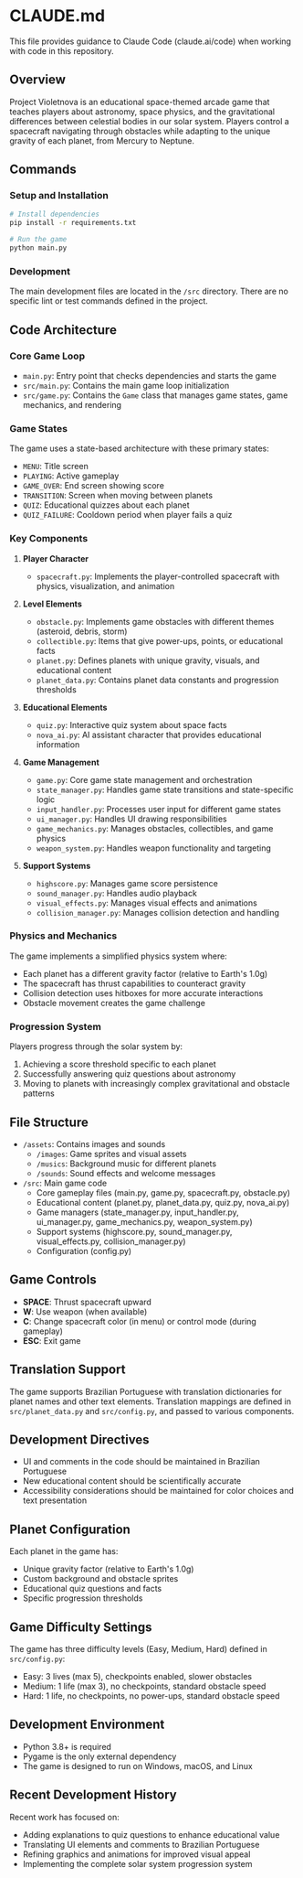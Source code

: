 # CLAUDE.md

This file provides guidance to Claude Code (claude.ai/code) when working with code in this repository.

## Overview

Project Violetnova is an educational space-themed arcade game that teaches players about astronomy, space physics, and the gravitational differences between celestial bodies in our solar system. Players control a spacecraft navigating through obstacles while adapting to the unique gravity of each planet, from Mercury to Neptune.

## Commands

### Setup and Installation

```bash
# Install dependencies
pip install -r requirements.txt

# Run the game
python main.py
```

### Development

The main development files are located in the `/src` directory. There are no specific lint or test commands defined in the project.

## Code Architecture

### Core Game Loop

- `main.py`: Entry point that checks dependencies and starts the game
- `src/main.py`: Contains the main game loop initialization
- `src/game.py`: Contains the `Game` class that manages game states, game mechanics, and rendering

### Game States

The game uses a state-based architecture with these primary states:
- `MENU`: Title screen
- `PLAYING`: Active gameplay
- `GAME_OVER`: End screen showing score
- `TRANSITION`: Screen when moving between planets
- `QUIZ`: Educational quizzes about each planet
- `QUIZ_FAILURE`: Cooldown period when player fails a quiz

### Key Components

1. **Player Character**
   - `spacecraft.py`: Implements the player-controlled spacecraft with physics, visualization, and animation

2. **Level Elements**
   - `obstacle.py`: Implements game obstacles with different themes (asteroid, debris, storm)
   - `collectible.py`: Items that give power-ups, points, or educational facts
   - `planet.py`: Defines planets with unique gravity, visuals, and educational content
   - `planet_data.py`: Contains planet data constants and progression thresholds

3. **Educational Elements**
   - `quiz.py`: Interactive quiz system about space facts
   - `nova_ai.py`: AI assistant character that provides educational information

4. **Game Management**
   - `game.py`: Core game state management and orchestration
   - `state_manager.py`: Handles game state transitions and state-specific logic
   - `input_handler.py`: Processes user input for different game states
   - `ui_manager.py`: Handles UI drawing responsibilities
   - `game_mechanics.py`: Manages obstacles, collectibles, and game physics
   - `weapon_system.py`: Handles weapon functionality and targeting

5. **Support Systems**
   - `highscore.py`: Manages game score persistence
   - `sound_manager.py`: Handles audio playback
   - `visual_effects.py`: Manages visual effects and animations
   - `collision_manager.py`: Manages collision detection and handling

### Physics and Mechanics

The game implements a simplified physics system where:
- Each planet has a different gravity factor (relative to Earth's 1.0g)
- The spacecraft has thrust capabilities to counteract gravity
- Collision detection uses hitboxes for more accurate interactions
- Obstacle movement creates the game challenge

### Progression System

Players progress through the solar system by:
1. Achieving a score threshold specific to each planet
2. Successfully answering quiz questions about astronomy
3. Moving to planets with increasingly complex gravitational and obstacle patterns

## File Structure

- `/assets`: Contains images and sounds
  - `/images`: Game sprites and visual assets
  - `/musics`: Background music for different planets
  - `/sounds`: Sound effects and welcome messages
- `/src`: Main game code
  - Core gameplay files (main.py, game.py, spacecraft.py, obstacle.py)
  - Educational content (planet.py, planet_data.py, quiz.py, nova_ai.py)
  - Game managers (state_manager.py, input_handler.py, ui_manager.py, game_mechanics.py, weapon_system.py)
  - Support systems (highscore.py, sound_manager.py, visual_effects.py, collision_manager.py)
  - Configuration (config.py)

## Game Controls

- **SPACE**: Thrust spacecraft upward
- **W**: Use weapon (when available)
- **C**: Change spacecraft color (in menu) or control mode (during gameplay)
- **ESC**: Exit game

## Translation Support

The game supports Brazilian Portuguese with translation dictionaries for planet names and other text elements. Translation mappings are defined in `src/planet_data.py` and `src/config.py`, and passed to various components.

## Development Directives

- UI and comments in the code should be maintained in Brazilian Portuguese
- New educational content should be scientifically accurate
- Accessibility considerations should be maintained for color choices and text presentation

## Planet Configuration

Each planet in the game has:
- Unique gravity factor (relative to Earth's 1.0g)
- Custom background and obstacle sprites
- Educational quiz questions and facts
- Specific progression thresholds

## Game Difficulty Settings

The game has three difficulty levels (Easy, Medium, Hard) defined in `src/config.py`:
- Easy: 3 lives (max 5), checkpoints enabled, slower obstacles
- Medium: 1 life (max 3), no checkpoints, standard obstacle speed
- Hard: 1 life, no checkpoints, no power-ups, standard obstacle speed

## Development Environment

- Python 3.8+ is required
- Pygame is the only external dependency
- The game is designed to run on Windows, macOS, and Linux

## Recent Development History

Recent work has focused on:
- Adding explanations to quiz questions to enhance educational value
- Translating UI elements and comments to Brazilian Portuguese
- Refining graphics and animations for improved visual appeal
- Implementing the complete solar system progression system